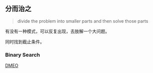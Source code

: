 ## 分而治之

> divide the problem into smaller parts and then solve those parts

有没有一种模式，可以反复出现，去肢解一个大问题。

同时找到截止条件。



### Binary Search

[DMEO](https://codesandbox.io/s/react-ts-rxjs-njyc7?file=/src/components/algorithm/binarySearch.ts)

